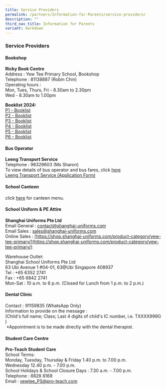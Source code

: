 ```yaml
---
title: Service Providers
permalink: /partners/Information-for-Parents/service-providers/
description: ""
third_nav_title: Information for Parents
variant: markdown
---
```

### Service Providers

#### Bookshop
**Ricky Book Centre** <br>
Address : Yew Tee Primary School, Bookshop <br>
Telephone : 81138887 (Robin Chin) <br>
Operating hours : <br>
Mon, Tues, Thurs, Fri - 8.30am to 2.30pm<br>
Wed - 8.30am to 1.00pm


**Booklist 2024:**
<br>
[P1 - Booklist](/files/yew%20tee%20primary%20school%20%20-%20booklist%20ay%202024%20caa%20011123%20-%20p1.pdf)
<br>
[P2 - Booklist](/files/yew%20tee%20primary%20school%20%20-%20booklist%20ay%202024%20caa%20011123%20-%20p2.pdf)
<br>
[P3 - Booklist](/files/yew%20tee%20primary%20school%20%20-%20booklist%20ay%202024%20caa%20011123%20-%20p3.pdf)
<br>
[P4 - Booklist](/files/yew%20tee%20primary%20school%20%20-%20booklist%20ay%202024%20caa%20011123%20-%20p4.pdf)
<br>
[P5 - Booklist](/files/yew%20tee%20primary%20school%20%20-%20booklist%20ay%202024%20caa%20011123%20-%20p5.pdf)
<br>
[P6 - Booklist](/files/yew%20tee%20primary%20school%20%20-%20booklist%20ay%202024%20caa%20011123%20-%20p6.pdf)

#### Bus Operator
**Leeng Transport Service** <br>
Telephone : 96329603 (Ms Sharon)<br>
To view details of bus operator and bus fares, click [here](/files/school%20bus%20service.pdf)<br>
[Leeng Transport Service (Application Form)](/files/leeng%20transport%20service%20(application%20form).pdf)

#### School Canteen
click [here](/files/Yew%20Tee%20Pri%20School%20Canteen%20Menu-updated%2024%20Nov%202022%20for%20Jan%202023%20price_removed.pdf) for canteen menu.

#### School Uniform &amp; PE Attire
**Shanghai Uniforms Pte Ltd** <br>
Email General : contact@shanghai-uniforms.com <br>
Email Sales : sales@shanghai-uniforms.com <br>
Online Sales :&nbsp;[https://shop.shanghai-uniforms.com/product-category/yew-tee-primary/](https://shop.shanghai-uniforms.com/product-category/yew-tee-primary/)

Warehouse Outlet: <br>
Shanghai School Uniforms Pte Ltd <br>
63 Ubi Avenue 1 #04-01, 63@Ubi Singapore 408937 <br>
Tel : +65 6352 2741 <br>
Fax : +65 6842 2741 <br>
Mon-Sat : 10 a.m. to 6 p.m. (Closed for Lunch from 1 p.m. to 2 p.m.)

#### Dental Clinic
Contact : 91159835 (WhatsApp Only) <br>
Information to provide on the message : &nbsp;  
(Child's full name; Class; Last 4 digits of child's IC number, i.e. TXXXX999G )&nbsp;&nbsp;  
&nbsp;\*Appointment is to be made directly with the dental therapist.
 
#### Student Care Centre
**Pro-Teach Student Care** <br>
School Terms: <br>
Monday, Tuesday, Thursday &amp; Friday 1.40 p.m. to 7.00 p.m. <br>
Wednesday 12.40 p.m. - 7.00 p.m. <br>
School Holidays &amp; School Closure Days : 7.30 a.m. - 7.00 p.m. <br>
Telephone : 8828 8169 <br>
Email : yewtee_PS@pro-teach.com